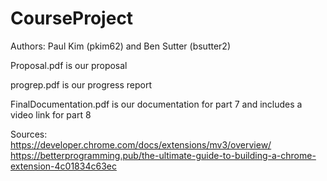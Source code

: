 # CourseProject

Authors: Paul Kim (pkim62) and Ben Sutter (bsutter2)

Proposal.pdf is our proposal

progrep.pdf is our progress report

FinalDocumentation.pdf is our documentation for part 7 and includes a video link for part 8

Sources:  
https://developer.chrome.com/docs/extensions/mv3/overview/  
https://betterprogramming.pub/the-ultimate-guide-to-building-a-chrome-extension-4c01834c63ec  

